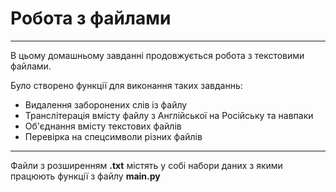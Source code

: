 # Робота з файлами
____
В цьому домашньому завданні продовжується робота з текстовими файлами. 

Було створено функції для виконання таких завданнь:
- Видалення заборонених слів із файлу
- Транслітерація вмісту файлу з Англійської на Російську та навпаки
- Об'єднання вмісту текстових файлів
- Перевірка на спецсимволи різних файлів
____
Файли з розширенням **.txt** містять у собі набори даних з якими працюють функції з файлу **main.py**
